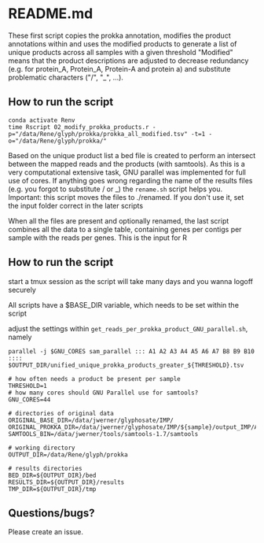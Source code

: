 # README.md

These first script copies the prokka annotation, modifies the product annotations within and uses the modified products to generate a list of unique products across all samples with a given threshold
"Modified" means that the product descriptions are adjusted to decrease redundancy (e.g. for protein_A, Protein_A, Protein-A and protein a) and substitute problematic characters ("/", "_", ...). 


## How to run the script

```
conda activate Renv
time Rscript 02_modify_prokka_products.r -p="/data/Rene/glyph/prokka/prokka_all_modified.tsv" -t=1 -o="/data/Rene/glyph/prokka/"
```

Based on the unique product list a bed file
 is created to perform an intersect between the mapped reads and the products (with samtools). As this is a very computational extensive task, GNU parallel was implemented for full use of cores.
 If anything goes wrong regarding the name of the results files (e.g. you forgot to substitute / or _) the `rename.sh` script helps you. 
 Important: this script moves the files to ./renamed. If you don't use it, set the input folder correct in the later scripts 

When all the files are present and optionally renamed, the last script combines all the data to a single table, containing genes per contigs per sample with the reads per genes. This is the input for R

## How to run the script
start a tmux session as the script will take many days and you wanna logoff securely

All scripts have a $BASE_DIR variable, which needs to be set within the script

adjust the settings within `get_reads_per_prokka_product_GNU_parallel.sh`, namely
```
parallel -j $GNU_CORES sam_parallel ::: A1 A2 A3 A4 A5 A6 A7 B8 B9 B10 :::: $OUTPUT_DIR/unified_unique_prokka_products_greater_${THRESHOLD}.tsv

# how often needs a product be present per sample
THRESHOLD=1
# how many cores should GNU Parallel use for samtools?
GNU_CORES=44

# directories of original data
ORIGINAL_BASE_DIR=/data/jwerner/glyphosate/IMP/
ORIGINAL_PROKKA_DIR=/data/jwerner/glyphosate/IMP/${sample}/output_IMP/Analysis/annotation/ 
SAMTOOLS_BIN=/data/jwerner/tools/samtools-1.7/samtools

# working directory
OUTPUT_DIR=/data/Rene/glyph/prokka  

# results directories
BED_DIR=${OUTPUT_DIR}/bed
RESULTS_DIR=${OUTPUT_DIR}/results
TMP_DIR=${OUTPUT_DIR}/tmp
```

## Questions/bugs?

Please create an issue.
